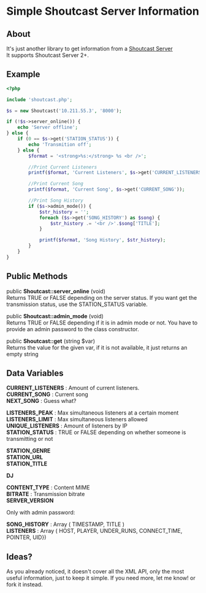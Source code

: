 # Simple Shoutcast Server Information
About
-----
It's just another library to get information from a [Shoutcast Server](https://www.shoutcast.com/)  
It supports Shoutcast Server 2+.

Example
-----
```php
<?php

include 'shoutcast.php';

$s = new Shoutcast('10.211.55.3', '8000');

if (!$s->server_online()) {
    echo 'Server offline';
} else {
    if (0 == $s->get('STATION_STATUS')) {
        echo 'Transmition off';
    } else {
        $format = '<strong>%s:</strong> %s <br />';

        //Print Current Listeners
        printf($format, 'Current Listeners', $s->get('CURRENT_LISTENERS'));

        //Print Current Song
        printf($format, 'Current Song', $s->get('CURRENT_SONG'));

        //Print Song History
        if ($s->admin_mode()) {
            $str_history = '';
            foreach ($s->get('SONG_HISTORY') as $song) {
                $str_history .= '<br />'.$song['TITLE'];
            }

            printf($format, 'Song History', $str_history);
        }
    }
}

```


Public Methods
-----
public **Shoutcast::server_online** (void)  
Returns TRUE or FALSE depending on the server status.
If you want get the transmission status, use the STATION_STATUS variable.  

public **Shoutcast::admin_mode** (void)  
Returns TRUE or FALSE depending if it is in admin mode or not. You have to provide an admin password to the class constructor.  

public **Shoutcast::get** (string $var)  
Returns the value for the given var, if it is not available, it just returns an empty string  


Data Variables
------------------------------------
**CURRENT_LISTENERS** : Amount of current listeners.  
**CURRENT_SONG** : Current song  
**NEXT_SONG** : Guess what?  

**LISTENERS_PEAK** : Max simultaneous listeners at a certain moment  
**LISTENERS_LIMIT** : Max simultaneous listeners allowed  
**UNIQUE_LISTENERS** :  Amount of listeners by IP  
**STATION_STATUS** : TRUE or FALSE depending on whether someone is transmitting or not  

**STATION_GENRE**  
**STATION_URL**  
**STATION_TITLE**  

**DJ**  

**CONTENT_TYPE** : Content MIME  
**BITRATE** : Transmission bitrate  
**SERVER_VERSION**  

Only with admin password:  

**SONG_HISTORY** : Array ( TIMESTAMP, TITLE )  
**LISTENERS** : Array ( HOST, PLAYER, UNDER_RUNS, CONNECT_TIME, POINTER, UID})  

Ideas?
------------------------------------
As you already noticed, it doesn't cover all the XML API, only the most useful information, just to keep it simple.
If you need more, let me know! or fork it instead.
